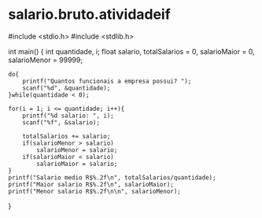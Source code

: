 # salario.bruto.atividadeif
#include <stdio.h>
#include <stdlib.h>

int main() {
    int quantidade, i;
    float salario, totalSalarios = 0, salarioMaior = 0, salarioMenor = 99999;

    do{
        printf("Quantos funcionais a empresa possui? ");
        scanf("%d", &quantidade);
    }while(quantidade < 0);

    for(i = 1; i <= quantidade; i++){
        printf("%d salario: ", i);
        scanf("%f", &salario);

        totalSalarios += salario;
        if(salarioMenor > salario)
            salarioMenor = salario;
        if(salarioMaior < salario)
            salarioMaior = salario;
    }
    printf("Salario medio R$%.2f\n", totalSalarios/quantidade);
    printf("Maior salario R$%.2f\n", salarioMaior);
    printf("Menor salario R$%.2f\n\n", salarioMenor);
}
